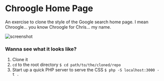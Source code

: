 # Chroogle Home Page
An exercise to clone the style of the Google search home page. I mean Chroogle... you know Chroogle for Chris... my name.

![screenshot](/../master/assets/images/screenshot.png?raw=true "Chroogle screenshot")

### Wanna see what it looks like?

1. Clone it
1. `cd` to the root directory
	`$ cd path/to/the/cloned/repo`
1. Start up a quick PHP server to serve the CSS
	`$ php -S localhost:3000 -t . `